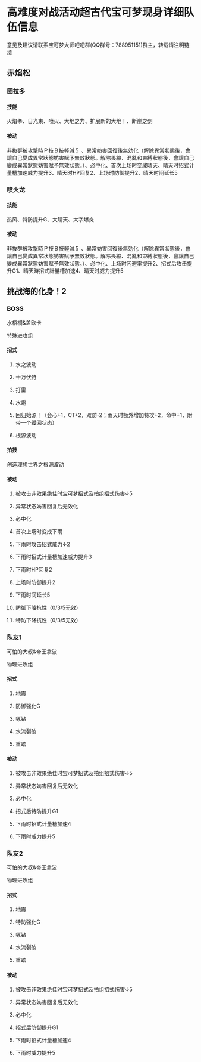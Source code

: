 # 高难度对战活动超古代宝可梦现身详细队伍信息
意见及建议请联系宝可梦大师吧吧群(QQ群号：788951151)群主，转载请注明链接
## 赤焰松
### 固拉多
#### 技能
火焰拳、日光束、喷火、大地之力、扩展新的大地！、断崖之剑
#### 被动
非抜群被攻撃時Ｐ技Ｂ技軽減５	、異常妨害回復後無効化（解除異常狀態後，會讓自己變成異常狀態妨害賦予無效狀態。解除畏縮、混亂和束縛狀態後，會讓自己變成異常狀態妨害賦予無效狀態。）、必中化、首次上场时变成晴天、晴天时招式计量槽加速威力提升3、晴天时HP回复2、上场时防御提升2、晴天时间延长5
### 喷火龙
#### 技能
热风、特防提升G、大晴天、大字爆炎
#### 被动
非抜群被攻撃時Ｐ技Ｂ技軽減５	、異常妨害回復後無効化（解除異常狀態後，會讓自己變成異常狀態妨害賦予無效狀態。解除畏縮、混亂和束縛狀態後，會讓自己變成異常狀態妨害賦予無效狀態。）、必中化、上场时闪避率提升2、招式后攻击提升G1、晴天時招式計量槽加速4、晴天时威力提升5



## 挑战海的化身！2
### BOSS 
水梧桐&盖欧卡

特殊进攻组
#### 招式
1. 水之波动

2. 十万伏特

3. 打雷

4. 水炮

5. 回归始源！（会心+1，CT+2，双防-2；雨天时额外增加特攻+2，命中+1，附带一个缓回状态）

6. 根源波动
#### 拍技
创造理想世界之根源波动
#### 被动
1. 被攻击非效果绝佳时宝可梦招式及拍组招式伤害↓5

2. 异常状态妨害回复后无效化

3. 必中化

4. 首次上场时变成下雨

5. 下雨时攻击招式威力↓2

6. 下雨时招式计量槽加速威力提升3

7. 下雨时HP回复2

8. 上场时防御提升2

9. 下雨时间延长5

10. 防御下降抗性（0/3/5无效）

11. 特防下降抗性（0/3/5无效）


### 队友1
可怕的大叔&帝王拿波

物理进攻组
#### 招式
1. 地震

2. 防御强化G

3. 啄钻

4. 水流裂破

5. 重踏
#### 被动
1. 被攻击非效果绝佳时宝可梦招式及拍组招式伤害↓5

2. 异常状态妨害回复后无效化

3. 必中化

4. 招式后特防提升G1

5. 下雨时招式计量槽加速4

6. 下雨时威力提升5


### 队友2
可怕的大叔&帝王拿波

物理进攻组
#### 招式
1. 地震

2. 特防强化G

3. 啄钻

4. 水流裂破

5. 重踏
#### 被动
1. 被攻击非效果绝佳时宝可梦招式及拍组招式伤害↓5

2. 异常状态妨害回复后无效化

3. 必中化

4. 招式后防御提升G1

5. 下雨时招式计量槽加速4

6. 下雨时威力提升5

